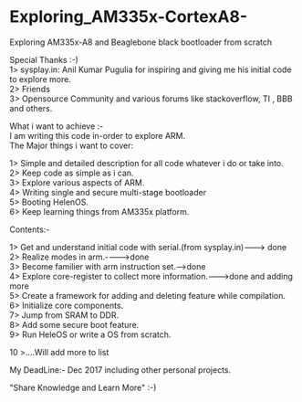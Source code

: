 # Exploring_AM335x-CortexA8-
Exploring AM335x-A8 and Beaglebone black bootloader from scratch <br />

Special Thanks :-)<br />
1> sysplay.in: Anil Kumar Pugulia for inspiring and giving me his initial code to explore more.<br />
2> Friends<br />
3> Opensource Community and various forums like stackoverflow, TI , BBB and others.<br />

What i want to achieve :-<br />
I am writing this code in-order to explore ARM.<br />
The Major things i want to cover:<br />

1> Simple and detailed description for all code whatever i do or take into.<br />
2> Keep code as simple as i can.<br />
3> Explore various aspects of ARM.<br />
4> Writing single and secure multi-stage bootloader<br />
5> Booting HelenOS.<br />
6> Keep learning things from AM335x platform.<br />

Contents:-<br />

1> Get and understand initial code with serial.(from sysplay.in)---> done<br />
2> Realize modes in arm.---->done<br />
3> Become familier with arm instruction set.-->done<br />
4> Explore core-register to collect more information.--->done and adding more<br />
5> Create a framework for adding and deleting feature while compilation.<br />
6> Initialize core components.<br />
7> Jump from  SRAM to DDR.<br />
8> Add some secure boot feature.<br />
9> Run HeleOS or write a OS from scratch.<br />

10 >....Will add more to list<br />


My DeadLine:- Dec 2017 including other personal projects.<br />



"Share Knowledge and Learn More" :-)

